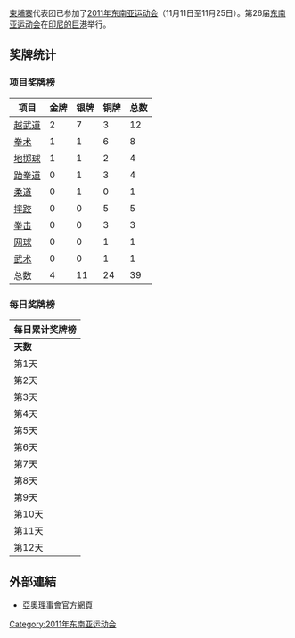 [柬埔寨](../Page/柬埔寨.md "wikilink")代表团已参加了[2011年东南亚运动会](https://zh.wikipedia.org/wiki/2011年东南亚运动会 "wikilink")（11月11日至11月25日）。第26届[东南亚运动会](../Page/东南亚运动会.md "wikilink")在[印尼的](https://zh.wikipedia.org/wiki/印尼 "wikilink")[巨港](../Page/巨港.md "wikilink")举行。

## 奖牌统计

### 项目奖牌榜

| 项目                                                               | **金牌** | **银牌** | **铜牌** | 总数 |
| ---------------------------------------------------------------- | ------ | ------ | ------ | -- |
| [越武道](https://zh.wikipedia.org/wiki/2011年东南亚运动会越武道比赛 "wikilink") | 2      | 7      | 3      | 12 |
| [拳术](https://zh.wikipedia.org/wiki/2011年东南亚运动会拳术比赛 "wikilink")   | 1      | 1      | 6      | 8  |
| [地掷球](https://zh.wikipedia.org/wiki/2011年东南亚运动会地掷球比赛 "wikilink") | 1      | 1      | 2      | 4  |
| [跆拳道](https://zh.wikipedia.org/wiki/2011年东南亚运动会跆拳道比赛 "wikilink") | 0      | 1      | 3      | 4  |
| [柔道](https://zh.wikipedia.org/wiki/2011年东南亚运动会柔道比赛 "wikilink")   | 0      | 1      | 0      | 1  |
| [摔跤](https://zh.wikipedia.org/wiki/2011年东南亚运动会摔跤比赛 "wikilink")   | 0      | 0      | 5      | 5  |
| [拳击](https://zh.wikipedia.org/wiki/2011年东南亚运动会拳击比赛 "wikilink")   | 0      | 0      | 3      | 3  |
| [网球](https://zh.wikipedia.org/wiki/2011年东南亚运动会网球比赛 "wikilink")   | 0      | 0      | 1      | 1  |
| [武术](https://zh.wikipedia.org/wiki/2011年东南亚运动会武术比赛 "wikilink")   | 0      | 0      | 1      | 1  |
| 总数                                                               | 4      | 11     | 24     | 39 |

### 每日奖牌榜

| **每日累计奖牌榜** |
| ----------- |
| **天数**      |
| 第1天         |
| 第2天         |
| 第3天         |
| 第4天         |
| 第5天         |
| 第6天         |
| 第7天         |
| 第8天         |
| 第9天         |
| 第10天        |
| 第11天        |
| 第12天        |

## 外部連結

<references />

  - [亞奧理事會官方網頁](https://web.archive.org/web/20090303150302/http://ocasia.org/regional_games.asp)

[Category:2011年东南亚运动会](https://zh.wikipedia.org/wiki/Category:2011年东南亚运动会 "wikilink")